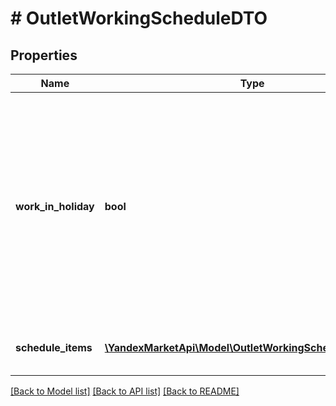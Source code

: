 # # OutletWorkingScheduleDTO

## Properties

Name | Type | Description | Notes
------------ | ------------- | ------------- | -------------
**work_in_holiday** | **bool** | Признак, работает ли точка продаж в дни государственных праздников. Возможные значения: * &#x60;false&#x60; — точка продаж не работает в дни государственных праздников. * &#x60;true&#x60; — точка продаж работает в дни государственных праздников. | [optional]
**schedule_items** | [**\YandexMarketApi\Model\OutletWorkingScheduleItemDTO[]**](OutletWorkingScheduleItemDTO.md) | Список расписаний работы точки продаж. |

[[Back to Model list]](../../README.md#models) [[Back to API list]](../../README.md#endpoints) [[Back to README]](../../README.md)
